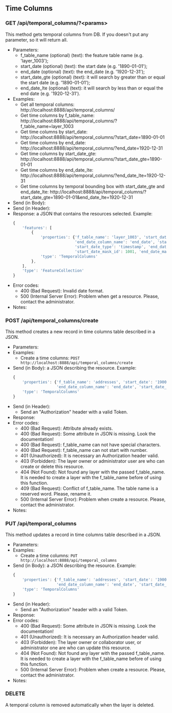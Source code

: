## Time Columns


### GET /api/temporal_columns/?\<params>

This method gets temporal columns from DB. If you doesn't put any parameter, so it will return all.
- Parameters:
    - f_table_name (optional) (text): the feature table name (e.g. 'layer_1003');
    - start_date (optional) (text): the start date (e.g. '1890-01-01');
    - end_date (optional) (text): the end_date (e.g. '1920-12-31');
    - start_date_gte (optional) (text): it will search by greater than or equal the start date (e.g. '1890-01-01');
    - end_date_lte (optional) (text): it will search by less than or equal the end date (e.g. '1920-12-31').
- Examples:
     - Get all temporal columns: http://localhost:8888/api/temporal_columns/
     - Get time columns by f_table_name: http://localhost:8888/api/temporal_columns/?f_table_name=layer_1003
     - Get time columns by start_date: http://localhost:8888/api/temporal_columns/?start_date=1890-01-01
     - Get time columns by end_date: http://localhost:8888/api/temporal_columns/?end_date=1920-12-31
     - Get time columns by start_date_gte: http://localhost:8888/api/temporal_columns/?start_date_gte=1890-01-01
     - Get time columns by end_date_lte: http://localhost:8888/api/temporal_columns/?end_date_lte=1920-12-31
     - Get time columns by temporal bounding box with start_date_gte and end_date_lte: http://localhost:8888/api/temporal_columns/?start_date_gte=1890-01-01&end_date_lte=1920-12-31
- Send (in Body):
- Send (in Header):
- Response: a JSON that contains the resources selected. Example:
    ```javascript
    {
        'features': [
            {
                'properties': {'f_table_name': 'layer_1003', 'start_date': '1900-01-01', 'end_date': '1920-12-31',
                               'end_date_column_name': 'end_date', 'start_date_column_name': 'start_date'},
                               'start_date_type': 'timestamp', 'end_date_type': 'timestamp',
                               'start_date_mask_id': 1001, 'end_date_mask_id': 1001
                'type': 'TemporalColumns'
            },
        ],
        'type': 'FeatureCollection'
    }
    ```
- Error codes:
    - 400 (Bad Request): Invalid date format.
    - 500 (Internal Server Error): Problem when get a resource. Please, contact the administrator.
- Notes:


### POST /api/temporal_columns/create

This method creates a new record in time columns table described in a JSON.
- Parameters:
- Examples:
    - Create a time columns: ```POST http://localhost:8888/api/temporal_columns/create```
- Send (in Body): a JSON describing the resource. Example:
    ```javascript
    {
        'properties': {'f_table_name': 'addresses', 'start_date': '1900-01-01', 'end_date': '1920-12-31',
                       'end_date_column_name': 'end_date', 'start_date_column_name': 'start_date'},
        'type': 'TemporalColumns'
    }
    ```
- Send (in Header):
    - Send an "Authorization" header with a valid Token.
- Response:
- Error codes:
    - 400 (Bad Request): Attribute already exists.
    - 400 (Bad Request): Some attribute in JSON is missing. Look the documentation!
    - 400 (Bad Request): f_table_name can not have special characters.
    - 400 (Bad Request): f_table_name can not start with number.
    - 401 (Unauthorized): It is necessary an Authorization header valid.
    - 403 (Forbidden): The layer owner or administrator user are who can create or delete this resource.
    - 404 (Not Found): Not found any layer with the passed f_table_name. It is needed to create a layer with the f_table_name before of using this function.
    - 409 (Bad Request): Conflict of f_table_name. The table name is a reserved word. Please, rename it.
    - 500 (Internal Server Error): Problem when create a resource. Please, contact the administrator.
- Notes:


### PUT /api/temporal_columns

This method updates a record in time columns table described in a JSON.
- Parameters:
- Examples:
    - Create a time columns: ```PUT http://localhost:8888/api/temporal_columns```
- Send (in Body): a JSON describing the resource. Example:
    ```javascript
    {
        'properties': {'f_table_name': 'addresses', 'start_date': '1900-01-01', 'end_date': '1920-12-31',
                       'end_date_column_name': 'end_date', 'start_date_column_name': 'start_date'},
        'type': 'TemporalColumns'
    }
    ```
- Send (in Header):
    - Send an "Authorization" header with a valid Token.
- Response:
- Error codes:
    - 400 (Bad Request): Some attribute in JSON is missing. Look the documentation!
    - 401 (Unauthorized): It is necessary an Authorization header valid.
    - 403 (Forbidden): The layer owner or collaborator user, or administrator one are who can update this resource.
    - 404 (Not Found): Not found any layer with the passed f_table_name. It is needed to create a layer with the f_table_name before of using this function.
    - 500 (Internal Server Error): Problem when create a resource. Please, contact the administrator.
- Notes:


### DELETE

A temporal column is removed automatically when the layer is deleted.
